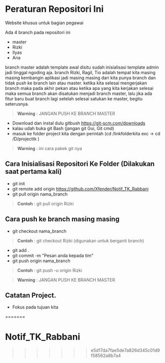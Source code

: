 
# Peraturan Repositori Ini
Website khusus untuk bagian pegawai

Ada 4 branch pada repositori ini
- master
- Rizki
- Ilyas
- Ana

branch master adalah template awal disitu sudah inisialisasi template admin jadi
tinggal ngoding aja.
branch Rizki, Ragil, Tio adalah tempat kita masing masing kembangin aplikasi
jadi masing masing dari kita punya branch dan tidak push ke branch lain atau master.
ketika kita selesai mengerjakan branch maka pada akhir pekan atau ketika apa yang
kita kerjakan selesai maka semua branch akan disatukan menjadi branch master,
lalu jika ada fitur baru buat branch lagi setelah selesai satukan ke master, begitu seterusnya.

> __Warning__ : JANGAN PUSH KE BRANCH MASTER

- Download dan instal dulu gitbush https://git-scm.com/downloads
- kalau udah buka git Bash (jangan git Gui, Git cmd)
- masuk ke folder project kita dengan perintah (cd /linkfolderkita   exc -> cd /D/projecttk )

> __Warning__ : ini cara pakek git nya

## Cara Inisialisasi Repositori Ke Folder (Dilakukan saat pertama kali)
- git init
- git remote add origin https://github.com/Xfender/Notif_TK_Rabbani
- git pull origin nama_branch
> __Contoh__ : git pull origin Rizki

## Cara push ke branch masing masing
- git checkout nama_branch
> __Contoh__ : git checkout Rizki (digunakan untuk berganti branch)
- git add .
- git commit -m "Pesan anda kepada tim"
- git push origin nama_branch
> __Contoh__ : git push -u origin Rizki

> __Warning__ : JANGAN PUSH KE BRANCH MASTER


## Catatan Project.
- Fokus pada tujuan kita

=======
# Notif_TK_Rabbani
>>>>>>> e5d17da7fae5de7a826d345c01d9f58562a8b7a4
